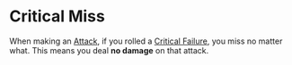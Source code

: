 # Critical Miss

When making an [Attack](../Combat/Attack.md), if you rolled a [Critical Failure](Critical%20Failure.md), you miss no matter what. This means you deal **no damage** on that attack.
